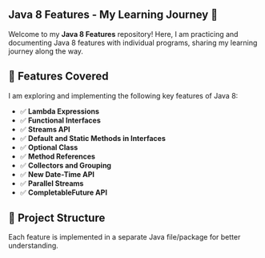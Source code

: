 ## Java 8 Features - My Learning Journey 🚀

Welcome to my **Java 8 Features** repository! Here, I am practicing and documenting Java 8 features with individual programs, sharing my learning journey along the way.  

## 📌 Features Covered  
I am exploring and implementing the following key features of Java 8:  
- ✅ **Lambda Expressions**  
- ✅ **Functional Interfaces**  
- ✅ **Streams API**  
- ✅ **Default and Static Methods in Interfaces**  
- ✅ **Optional Class**  
- ✅ **Method References**  
- ✅ **Collectors and Grouping**  
- ✅ **New Date-Time API**  
- ✅ **Parallel Streams**  
- ✅ **CompletableFuture API**  

## 📂 Project Structure  
Each feature is implemented in a separate Java file/package for better understanding.  

